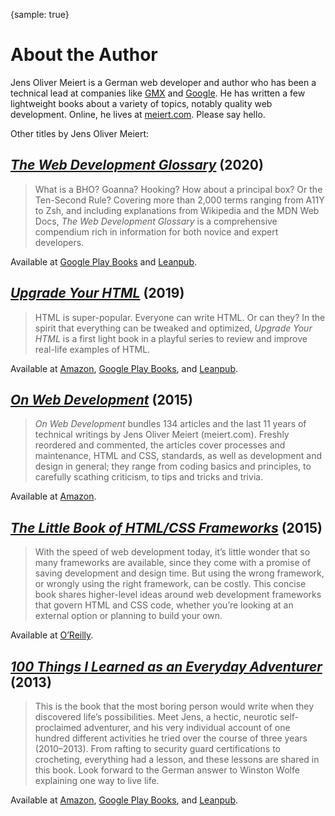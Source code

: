 {sample: true}
# About the Author

Jens Oliver Meiert is a German web developer and author who has been a technical lead at companies like [GMX](https://gmx.de/) and [Google](https://www.google.com/). He has written a few lightweight books about a variety of topics, notably quality web development. Online, he lives at [meiert.com](https://meiert.com/en/). Please say hello.

Other titles by Jens Oliver Meiert:

## [_The Web Development Glossary_](https://meiert.com/en/blog/the-web-development-glossary/) (2020)

> What is a BHO? Goanna? Hooking? How about a principal box? Or the Ten-Second Rule? Covering more than 2,000 terms ranging from A11Y to Zsh, and including explanations from Wikipedia and the MDN Web Docs, _The Web Development Glossary_ is a comprehensive compendium rich in information for both novice and expert developers.

Available at [Google Play Books](https://play.google.com/store/books/details/Jens_Oliver_Meiert_The_Web_Development_Glossary?id=nYjhDwAAQBAJ) and [Leanpub](https://leanpub.com/web-development-glossary).

## [_Upgrade Your HTML_](https://meiert.com/en/blog/upgrade-your-html/) (2019)

> HTML is super-popular. Everyone can write HTML. Or can they? In the spirit that everything can be tweaked and optimized, _Upgrade Your HTML_ is a first light book in a playful series to review and improve real-life examples of HTML.

Available at [Amazon](https://www.amazon.com/dp/B07ZNSZX49/?tag=j9t-21-20), [Google Play Books](https://play.google.com/store/books/details/Jens_Oliver_Meiert_Upgrade_Your_HTML?id=sYjhDwAAQBAJ), and [Leanpub](https://leanpub.com/upgrade-your-html).

## [_On Web Development_](https://meiert.com/en/blog/on-web-development/) (2015)

> _On Web Development_ bundles 134 articles and the last 11 years of technical writings by Jens Oliver Meiert (meiert.com). Freshly reordered and commented, the articles cover processes and maintenance, HTML and CSS, standards, as well as development and design in general; they range from coding basics and principles, to carefully scathing criticism, to tips and tricks and trivia.

Available at [Amazon](https://www.amazon.com/dp/B010PQPT90/?tag=j9t-21-20).

## [_The Little Book of HTML/CSS Frameworks_](https://meiert.com/en/blog/the-book-of-frameworks/) (2015)

> With the speed of web development today, it’s little wonder that so many frameworks are available, since they come with a promise of saving development and design time. But using the wrong framework, or wrongly using the right framework, can be costly. This concise book shares higher-level ideas around web development frameworks that govern HTML and CSS code, whether you’re looking at an external option or planning to build your own.

Available at [O’Reilly](https://www.oreilly.com/library/view/the-little-book/9781492048121/).

## [_100 Things I Learned as an Everyday Adventurer_](https://meiert.com/en/blog/everyday-adventurer/) (2013)

> This is the book that the most boring person would write when they discovered life’s possibilities. Meet Jens, a hectic, neurotic self-proclaimed adventurer, and his very individual account of one hundred different activities he tried over the course of three years (2010–2013). From rafting to security guard certifications to crocheting, everything had a lesson, and these lessons are shared in this book. Look forward to the German answer to Winston Wolfe explaining one way to live life.

Available at [Amazon](https://www.amazon.com/dp/B00GAC2SJI/?tag=j9t-21-20), [Google Play Books](https://play.google.com/store/books/details?id=gGcKEAAAQBAJ), and [Leanpub](https://leanpub.com/100-things-i-learned-as-an-everyday-adventurer).